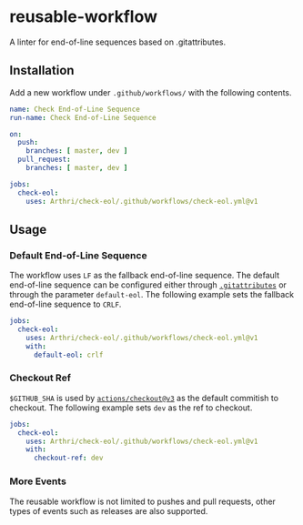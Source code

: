 # reusable-workflow
A linter for end-of-line sequences based on .gitattributes. 

## Installation
Add a new workflow under `.github/workflows/` with the following contents.
```yml
name: Check End-of-Line Sequence
run-name: Check End-of-Line Sequence

on:
  push:
    branches: [ master, dev ]
  pull_request:
    branches: [ master, dev ]

jobs:
  check-eol:
    uses: Arthri/check-eol/.github/workflows/check-eol.yml@v1
```

## Usage

### Default End-of-Line Sequence
The workflow uses `LF` as the fallback end-of-line sequence. The default end-of-line sequence can be configured either through [`.gitattributes`](https://www.git-scm.com/docs/gitattributes) or through the parameter `default-eol`. The following example sets the fallback end-of-line sequence to `CRLF`.
```yml
jobs:
  check-eol:
    uses: Arthri/check-eol/.github/workflows/check-eol.yml@v1
    with:
      default-eol: crlf
```

### Checkout Ref
`$GITHUB_SHA` is used by [`actions/checkout@v3`](https://github.com/actions/checkout/tree/v3) as the default commitish to checkout. The following example sets `dev` as the ref to checkout.
```yml
jobs:
  check-eol:
    uses: Arthri/check-eol/.github/workflows/check-eol.yml@v1
    with:
      checkout-ref: dev
```

### More Events
The reusable workflow is not limited to pushes and pull requests, other types of events such as releases are also supported.
